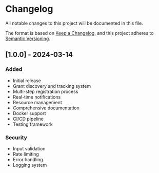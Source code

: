 # Changelog

All notable changes to this project will be documented in this file.

The format is based on [Keep a Changelog](https://keepachangelog.com/en/1.0.0/),
and this project adheres to [Semantic Versioning](https://semver.org/spec/v2.0.0.html).

## [1.0.0] - 2024-03-14

### Added
- Initial release
- Grant discovery and tracking system
- Multi-step registration process
- Real-time notifications
- Resource management
- Comprehensive documentation
- Docker support
- CI/CD pipeline
- Testing framework

### Security
- Input validation
- Rate limiting
- Error handling
- Logging system